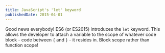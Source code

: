 ```yaml
---
title: JavaScript's 'let' keyword
publishedDate: 2015-04-01
---
```


Good news everybody! ES6 (or ES2015) introduces the `let` keyword. This allows the developer to attach a variable to the scope of whatever code block - code between `{` and `}` - it resides in. Block scope rather than function scope!
